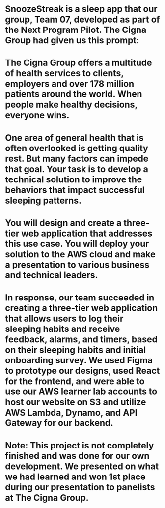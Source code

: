 # SnoozeStreak is a sleep app that our group, Team 07, developed as part of the Next Program Pilot. The Cigna Group had given us this prompt:

# The Cigna Group offers a multitude of health services to clients, employers and over 178 million patients around the world. When people make healthy decisions, everyone wins.
# One area of general health that is often overlooked is getting quality rest. But many factors can impede that goal. Your task is to develop a technical solution to improve the behaviors that impact successful sleeping patterns.
# You will design and create a three-tier web application that addresses this use case. You will deploy your solution to the AWS cloud and make a presentation to various business and technical leaders.

# In response, our team succeeded in creating a three-tier web application that allows users to log their sleeping habits and receive feedback, alarms, and timers, based on their sleeping habits and initial onboarding survey. We used Figma to prototype our designs, used React for the frontend, and were able to use our AWS learner lab accounts to host our website on S3 and utilize AWS Lambda, Dynamo, and API Gateway for our backend. 

# Note: This project is not completely finished and was done for our own development. We presented on what we had learned and won 1st place during our presentation to panelists at The Cigna Group.
